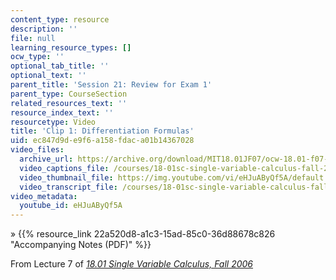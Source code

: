 ```yaml
---
content_type: resource
description: ''
file: null
learning_resource_types: []
ocw_type: ''
optional_tab_title: ''
optional_text: ''
parent_title: 'Session 21: Review for Exam 1'
parent_type: CourseSection
related_resources_text: ''
resource_index_text: ''
resourcetype: Video
title: 'Clip 1: Differentiation Formulas'
uid: ec847d9d-e9f6-a158-fdac-a01b14367028
video_files:
  archive_url: https://archive.org/download/MIT18.01JF07/ocw-18.01-f07-lec07_300k.mp4
  video_captions_file: /courses/18-01sc-single-variable-calculus-fall-2010/dbfa79ff7cd950ee889ba9094f7e18bb_eHJuAByQf5A.vtt
  video_thumbnail_file: https://img.youtube.com/vi/eHJuAByQf5A/default.jpg
  video_transcript_file: /courses/18-01sc-single-variable-calculus-fall-2010/832f31d8b0d1397725c87e618c8fa9c6_eHJuAByQf5A.pdf
video_metadata:
  youtube_id: eHJuAByQf5A
---
```


» {{% resource_link 22a520d8-a1c3-15ad-85c0-36d88678c826 "Accompanying Notes (PDF)" %}}

From Lecture 7 of [_18.01 Single Variable Calculus, Fall 2006_](/courses/18-01-single-variable-calculus-fall-2006/video_galleries/video-lectures)